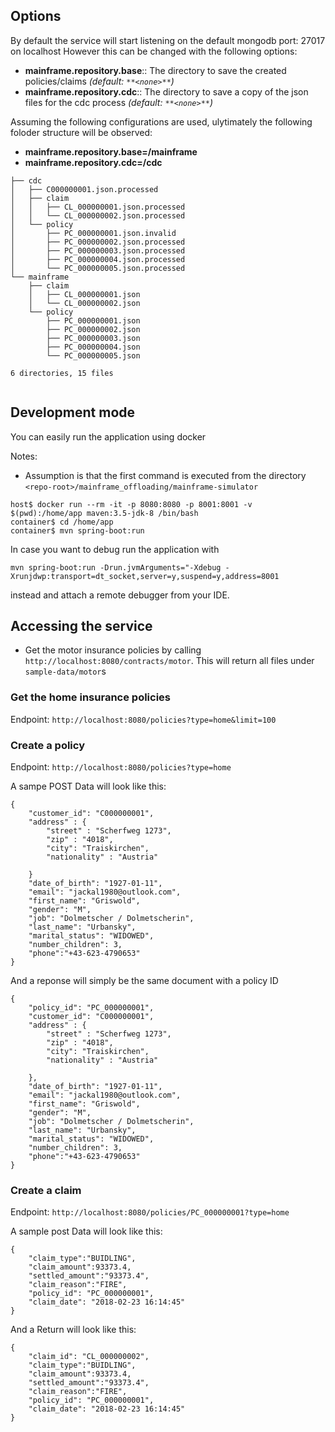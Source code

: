 ## Options

 By default the service will start listening on the default mongodb port: 27017 on localhost
 However this can be changed with the following options:

  - **mainframe.repository.base**:: The directory to save the created policies/claims *(default: `**<none>**`)*
  - **mainframe.repository.cdc**:: The directory to save a copy of the json files for the cdc process *(default: `**<none>**`)* 


Assuming the following configurations are used, ulytimately the following foloder structure will be observed:

- **mainframe.repository.base=/mainframe**
- **mainframe.repository.cdc=/cdc**

```
├── cdc
│   ├── C000000001.json.processed
│   ├── claim
│   │   ├── CL_000000001.json.processed
│   │   └── CL_000000002.json.processed
│   └── policy
│       ├── PC_000000001.json.invalid
│       ├── PC_000000002.json.processed
│       ├── PC_000000003.json.processed
│       ├── PC_000000004.json.processed
│       └── PC_000000005.json.processed
└── mainframe
    ├── claim
    │   ├── CL_000000001.json
    │   └── CL_000000002.json
    └── policy
        ├── PC_000000001.json
        ├── PC_000000002.json
        ├── PC_000000003.json
        ├── PC_000000004.json
        └── PC_000000005.json

6 directories, 15 files


```

## Development mode

You can easily run the application using docker

Notes:
* Assumption is that the first command is executed from the directory `<repo-root>/mainframe_offloading/mainframe-simulator`

```
host$ docker run --rm -it -p 8080:8080 -p 8001:8001 -v $(pwd):/home/app maven:3.5-jdk-8 /bin/bash
container$ cd /home/app
container$ mvn spring-boot:run
```
In case you want to debug run the application with

```
mvn spring-boot:run -Drun.jvmArguments="-Xdebug -Xrunjdwp:transport=dt_socket,server=y,suspend=y,address=8001
```

instead and attach a remote debugger from your IDE.

## Accessing the service

* Get the motor insurance policies by calling `http://localhost:8080/contracts/motor`. This will return all files under `sample-data/motor`s


### Get the home insurance policies

Endpoint: `http://localhost:8080/policies?type=home&limit=100`


### Create a policy

Endpoint: `http://localhost:8080/policies?type=home`

A sampe POST Data will look like this:

```
{
    "customer_id": "C000000001",
    "address" : {
        "street" : "Scherfweg 1273",
        "zip" : "4018",
        "city": "Traiskirchen",
        "nationality" : "Austria"

    }
    "date_of_birth": "1927-01-11",
    "email": "jackal1980@outlook.com",
    "first_name": "Griswold",
    "gender": "M",
    "job": "Dolmetscher / Dolmetscherin",
    "last_name": "Urbansky",
    "marital_status": "WIDOWED",
    "number_children": 3,
    "phone":"+43-623-4790653"
}

```

And a reponse will simply be the same document with a policy ID

 ```
 {
     "policy_id": "PC_000000001",
     "customer_id": "C000000001",
     "address" : {
         "street" : "Scherfweg 1273",
         "zip" : "4018",
         "city": "Traiskirchen",
         "nationality" : "Austria"
 
     },
     "date_of_birth": "1927-01-11",
     "email": "jackal1980@outlook.com",
     "first_name": "Griswold",
     "gender": "M",
     "job": "Dolmetscher / Dolmetscherin",
     "last_name": "Urbansky",
     "marital_status": "WIDOWED",
     "number_children": 3,
     "phone":"+43-623-4790653"
 }
 
 ```

### Create a claim

Endpoint: `http://localhost:8080/policies/PC_000000001?type=home`

A sample post Data will look like this:

```
{
    "claim_type":"BUIDLING",
    "claim_amount":93373.4,
    "settled_amount":"93373.4",
    "claim_reason":"FIRE",
    "policy_id": "PC_000000001",
    "claim_date": "2018-02-23 16:14:45"
}
```


And a Return will look like this:

```
{
    "claim_id": "CL_000000002",
    "claim_type":"BUIDLING",
    "claim_amount":93373.4,
    "settled_amount":"93373.4",
    "claim_reason":"FIRE",
    "policy_id": "PC_000000001",
    "claim_date": "2018-02-23 16:14:45"
}
```
